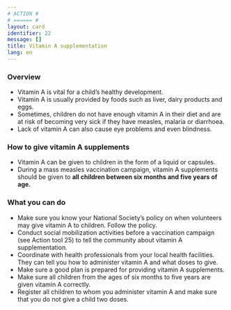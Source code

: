 ```yaml
---
# ACTION #
# ====== #
layout: card
identifier: 22
message: []
title: Vitamin A supplementation
lang: en
---
```


### Overview

- Vitamin A is vital for a child’s healthy development.
- Vitamin A is usually provided by foods such as liver, dairy products and eggs.
- Sometimes, children do not have enough vitamin A in their diet and are at risk of becoming very sick if they have measles, malaria or diarrhoea.
- Lack of vitamin A can also cause eye problems and even blindness.

### How to give vitamin A supplements

- Vitamin A can be given to children in the form of a liquid or capsules.
- During a mass measles vaccination campaign, vitamin A supplements should be given to **all children between six months and five years of age.**

### What you can do

- Make sure you know your National Society’s policy on when volunteers may give vitamin A to children. Follow the policy.
-	Conduct social mobilization activities before a vaccination campaign (see Action tool 25<a class="crosslink" href="{% render_depth %}{% render_link action|25 %}"><i class="fas fa-external-link-alt" aria-hidden="true"></i></a>) to tell the community about vitamin A supplementation.
-	Coordinate with health professionals from your local health facilities. They can tell you how to administer vitamin A and what doses to give.
- Make sure a good plan is prepared for providing vitamin A supplements.
-	Make sure all children from the ages of six months to five years are given vitamin A correctly.
-	Register all children to whom you administer vitamin A and make sure that you do not give a child two doses.
